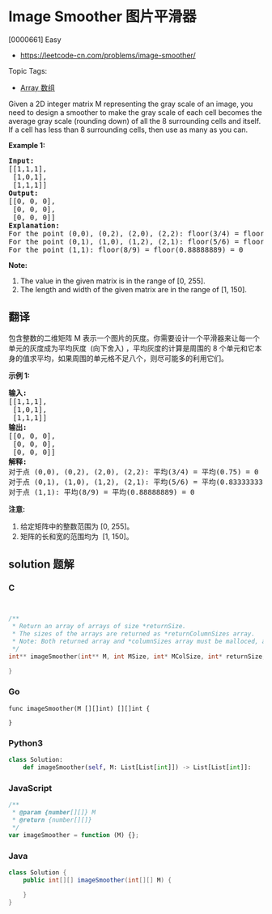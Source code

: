 # Image Smoother 图片平滑器

[0000661] Easy

- https://leetcode-cn.com/problems/image-smoother/

Topic Tags:

- [Array 数组](https://leetcode-cn.com/tag/array/)

Given a 2D integer matrix M representing the gray scale of an image, you need to design a smoother to make the gray scale of each cell becomes the average gray scale (rounding down) of all the 8 surrounding cells and itself. If a cell has less than 8 surrounding cells, then use as many as you can.

**Example 1:**

<pre><b>Input:</b>
[[1,1,1],
 [1,0,1],
 [1,1,1]]
<b>Output:</b>
[[0, 0, 0],
 [0, 0, 0],
 [0, 0, 0]]
<b>Explanation:</b>
For the point (0,0), (0,2), (2,0), (2,2): floor(3/4) = floor(0.75) = 0
For the point (0,1), (1,0), (1,2), (2,1): floor(5/6) = floor(0.83333333) = 0
For the point (1,1): floor(8/9) = floor(0.88888889) = 0
</pre>

**Note:**

1.  The value in the given matrix is in the range of \[0, 255\].
2.  The length and width of the given matrix are in the range of \[1, 150\].

## 翻译

包含整数的二维矩阵 M 表示一个图片的灰度。你需要设计一个平滑器来让每一个单元的灰度成为平均灰度  (向下舍入) ，平均灰度的计算是周围的 8 个单元和它本身的值求平均，如果周围的单元格不足八个，则尽可能多的利用它们。

**示例 1:**

<pre><strong>输入:</strong>
[[1,1,1],
 [1,0,1],
 [1,1,1]]
<strong>输出:</strong>
[[0, 0, 0],
 [0, 0, 0],
 [0, 0, 0]]
<strong>解释:</strong>
对于点 (0,0), (0,2), (2,0), (2,2): 平均(3/4) = 平均(0.75) = 0
对于点 (0,1), (1,0), (1,2), (2,1): 平均(5/6) = 平均(0.83333333) = 0
对于点 (1,1): 平均(8/9) = 平均(0.88888889) = 0
</pre>

**注意:**

1.  给定矩阵中的整数范围为 \[0, 255\]。
2.  矩阵的长和宽的范围均为  \[1, 150\]。

## solution 题解

### C

```c


/**
 * Return an array of arrays of size *returnSize.
 * The sizes of the arrays are returned as *returnColumnSizes array.
 * Note: Both returned array and *columnSizes array must be malloced, assume caller calls free().
 */
int** imageSmoother(int** M, int MSize, int* MColSize, int* returnSize, int** returnColumnSizes){

}


```

### Go

```golang
func imageSmoother(M [][]int) [][]int {

}
```

### Python3

```python
class Solution:
    def imageSmoother(self, M: List[List[int]]) -> List[List[int]]:

```

### JavaScript

```javascript
/**
 * @param {number[][]} M
 * @return {number[][]}
 */
var imageSmoother = function (M) {};
```

### Java

```java
class Solution {
    public int[][] imageSmoother(int[][] M) {

    }
}
```
